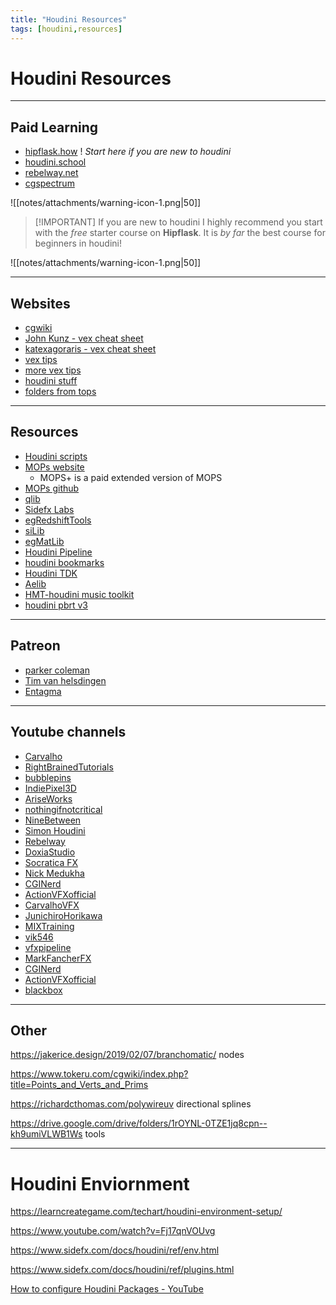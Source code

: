 ```yaml
---
title: "Houdini Resources"
tags: [houdini,resources]
---
```



# Houdini Resources


---
## Paid Learning

- [hipflask.how](https://www.hipflask.how/ "https://www.hipflask.how/") ! *Start here if you are new to houdini*
- [houdini.school](https://www.houdini.school/ "https://www.houdini.school/") 
- [rebelway.net](https://www.rebelway.net/ "https://www.rebelway.net/") 
- [cgspectrum](https://www.cgspectrum.com/courses/advanced-houdini-fx-course)

![[notes/attachments/warning-icon-1.png|50]]

>[!IMPORTANT] If you are new to houdini I highly recommend you start with the *free* starter course on **Hipflask**. It is *by far* the best course for beginners in houdini!

![[notes/attachments/warning-icon-1.png|50]]

---
## Websites

- [cgwiki](https://www.tokeru.com/cgwiki/?title=Houdini)
- [John Kunz - vex cheat sheet](https://mrkunz.com/blog/08_22_2018_VEX_Wrangle_Cheat_Sheet.html)
- [katexagoraris - vex cheat sheet](https://www.katexagoraris.com/vex-help-sheet)
- [vex tips](https://www.houdinikitchen.net/category/posts/cheat-sheets/)
- [more vex tips](https://stephanosterburg.gitbook.io/scrapbook/untitled/popular-built-in-vex-attributes-global-variables)
- [houdini stuff](http://wordpress.discretization.de/houdini/home/introduction/basics-about-the-houdini-nodes-and-help/)
- [folders from tops](https://projectjulien.space/houdini-tutorials/2019/3/28/houdini-tops)


---
## Resources

- [Houdini scripts](https://github.com/JoseZalez/Houdini-scripts/blob/master/CheatSheet.md)
- [MOPs website](https://www.motionoperators.com/)
	- MOPS+ is a paid extended version of MOPS
- [MOPs github](https://github.com/toadstorm/MOPS)
- [qlib](https://github.com/qLab/qLib)
- [Sidefx Labs](https://github.com/sideeffects/SideFXLabs)
- [egRedshiftTools](https://github.com/eglaubauf/egRedshiftTools)
- [siLib](https://github.com/fxnut/siLib)
- [egMatLib](https://github.com/eglaubauf/egMatLib)
- [Houdini Pipeline](https://github.com/kiryha/Houdini)
- [houdini bookmarks](https://github.com/Houdini-Packages/houdini_bookmarks)
- [Houdini TDK](https://github.com/Houdini-Packages/Houdini_TDK)
- [Aelib](https://github.com/Houdini-Packages/Aelib)
- [HMT-houdini music toolkit](https://github.com/Houdini-Packages/HMT)
- [houdini pbrt v3](https://github.com/Houdini-Packages/houdini-pbrt-v3)



---
## Patreon

- [parker coleman](https://www.patreon.com/TipTopVisuals/posts)
- [Tim van helsdingen](https://www.patreon.com/timvanhelsdingen/posts)
- [Entagma](https://www.patreon.com/entagma)


---
## Youtube channels

- [Carvalho](https://www.youtube.com/channel/UC9A6czhlBQgS89cAytPs6XA)
- [RightBrainedTutorials](https://www.youtube.com/c/RightBrainedTutorials "https://www.youtube.com/c/RightBrainedTutorials") 
- [bubblepins](https://www.youtube.com/c/bubblepins "https://www.youtube.com/c/bubblepins") 
- [IndiePixel3D](https://www.youtube.com/c/IndiePixel3D "https://www.youtube.com/c/IndiePixel3D") 
- [AriseWorks](https://www.youtube.com/c/AriseWorks "https://www.youtube.com/c/AriseWorks") 
- [nothingifnotcritical](https://www.youtube.com/user/nothingifnotcritical "https://www.youtube.com/user/nothingifnotcritical") 
- [NineBetween](https://www.youtube.com/c/NineBetween "https://www.youtube.com/c/NineBetween") 
- [Simon Houdini](https://www.youtube.com/channel/UCvuT2bzBB0kzne16DBAtmLQ/videos "https://www.youtube.com/channel/UCvuT2bzBB0kzne16DBAtmLQ/videos") 
- [Rebelway](https://www.youtube.com/c/Rebelway "https://www.youtube.com/c/Rebelway") 
- [DoxiaStudio](https://www.youtube.com/c/DoxiaStudio "https://www.youtube.com/c/DoxiaStudio") 
- [Socratica FX](https://www.youtube.com/channel/UC_1kJpqN5_muvmiaIsFxS_Q "https://www.youtube.com/channel/UC_1kJpqN5_muvmiaIsFxS_Q") 
- [Nick Medukha](https://www.youtube.com/channel/UCnn58iVRyGLSQriCm0QOmaw "https://www.youtube.com/channel/UCnn58iVRyGLSQriCm0QOmaw") 
- [CGINerd](https://www.youtube.com/c/CGINerd "https://www.youtube.com/c/CGINerd") 
- [ActionVFXofficial](https://www.youtube.com/c/ActionVFXofficial "https://www.youtube.com/c/ActionVFXofficial") 
- [CarvalhoVFX](https://www.youtube.com/c/CarvalhoVFX "https://www.youtube.com/c/CarvalhoVFX")
- [JunichiroHorikawa](https://www.youtube.com/c/JunichiroHorikawa "https://www.youtube.com/c/JunichiroHorikawa") 
- [MIXTraining](https://www.youtube.com/c/MIXTraining "https://www.youtube.com/c/MIXTraining") 
- [vik546](https://www.youtube.com/user/vik546 "https://www.youtube.com/user/vik546") 
- [vfxpipeline](https://www.youtube.com/c/vfxpipeline "https://www.youtube.com/c/vfxpipeline")
- [MarkFancherFX](https://www.youtube.com/c/MarkFancherFX "https://www.youtube.com/c/MarkFancherFX") 
- [CGINerd](https://www.youtube.com/c/CGINerd "https://www.youtube.com/c/CGINerd") 
- [ActionVFXofficial](https://www.youtube.com/c/ActionVFXofficial "https://www.youtube.com/c/ActionVFXofficial")
- [blackbox](https://www.youtube.com/channel/UCHrUmqiryP2GIhw_ixUsO0g)




---

## Other

https://jakerice.design/2019/02/07/branchomatic/ nodes

https://www.tokeru.com/cgwiki/index.php?title=Points_and_Verts_and_Prims

https://richardcthomas.com/polywireuv directional splines


https://drive.google.com/drive/folders/1rOYNL-0TZE1jq8cpn--kh9umiVLWB1Ws tools

---

# Houdini Enviornment

https://learncreategame.com/techart/houdini-environment-setup/


https://www.youtube.com/watch?v=Fj17qnVOUvg

https://www.sidefx.com/docs/houdini/ref/env.html

https://www.sidefx.com/docs/houdini/ref/plugins.html

[How to configure Houdini Packages - YouTube](https://www.youtube.com/watch?v=6vPycs4HeZM)




